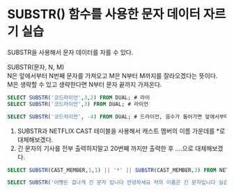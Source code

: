 # SUBSTR() 함수를 사용한 문자 데이터 자르기 실습

SUBSTR을 사용해서 문자 데이터를 자를 수 있다.
  
SUBSTR(문자, N, M)  
N은 앞에서부터 N번째 문자를 가져오고 M은 N부터 M까지를 잘라오겠다는 뜻이다.  
M은 생략할 수 있고 생략한다면 N부터 문자 끝까지 가져온다.

```sql
SELECT SUBSTR('코드라이언',3,2) FROM DUAL; # 라이 
SELECT SUBSTR('코드라이언',3) FROM DUAL; # 라이언

SELECT SUBSTR('코드라이언', -4) FROM DUAL; # 드라이언, 음수가 들어가면 앞에서부터가 아닌 뒤에서부터 N번째로 읽는다.
```

1. SUBSTR과 NETFLIX CAST 테이블을 사용해서 캐스트 멤버의 이름 가운데를 *로 대체해보겠다.
2. 긴 문자의 기사를 전부 출력하지말고 20번째 까지만 출력한 후 ....으로 대체해보겠다.

```sql
SELECT SUBSTR(CAST_MEMBER,1,1) || '*' || SUBSTR(CAST_MEMBER,3) FROM NETFLIX_CAST;

SELECT SUBSTR('어쨋든 겁나게 긴 문자 입니다 안녕하세요 저의 이름은 긴 문자입니다 실습을 위해서 조금 길게 써보겠습ㄴ.', 1, 20) || '......' FROM DUAL;
```

